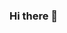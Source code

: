 ### Hi there 👋

<!--
**SoumyadeepMaji11/SoumyadeepMaji11** is a ✨ _special_ ✨ repository because its `README.md` (this file) appears on your GitHub profile.

Here are some ideas to get you started:

- 👋 Hi, I’m Soumyadeep Maji
- 🌱 I’m currently learning Full Stack Development using ReactJs NodeJs and Spring Framework
- 💞️ I’m looking to collaborate on Spring, Node & React
- 💬 Ask me about SpringBoot and WebApplications
- 📫 How to reach me: soumyadeep.maji11@gmail.com
- ⚡ Fun fact: I am a casual Gamer 😝 
-->
